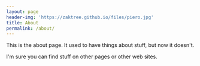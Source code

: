 ```yaml
---
layout: page
header-img: 'https://zaktree.github.io/files/piero.jpg'
title: About
permalink: /about/
---
```


This is the about page. It used to have things about stuff, but now it doesn't.

I'm sure you can find stuff on other pages 
or other web sites.
